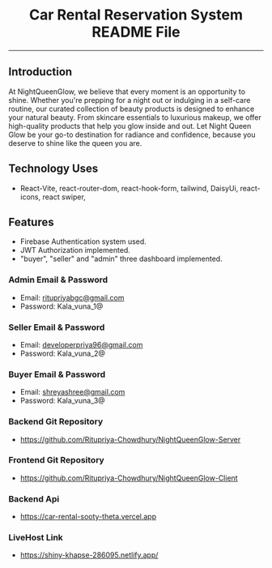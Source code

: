 <div align="center">
  <h1>Car Rental Reservation System README File</h1>
</div>

---

## Introduction
At NightQueenGlow, we believe that every moment is an opportunity to shine. Whether you're prepping for a night out or indulging in a self-care routine, our curated collection of beauty products is designed to enhance your natural beauty. From skincare essentials to luxurious makeup, we offer high-quality products that help you glow inside and out. Let Night Queen Glow be your go-to destination for radiance and confidence, because you deserve to shine like the queen you are.

## Technology Uses

- React-Vite, react-router-dom, react-hook-form, tailwind, DaisyUi, react-icons, react swiper,

## Features
- Firebase Authentication system used.
- JWT Authorization implemented.
- "buyer", "seller" and "admin" three dashboard implemented.

### Admin Email & Password
- Email: ritupriyabgc@gmail.com
- Password: Kala_vuna_1@


### Seller Email & Password
- Email: developerpriya96@gmail.com
- Password: Kala_vuna_2@


### Buyer Email & Password
- Email: shreyashree@gmail.com
- Password: Kala_vuna_3@

### Backend Git Repository
-  https://github.com/Ritupriya-Chowdhury/NightQueenGlow-Server

### Frontend Git Repository
-  https://github.com/Ritupriya-Chowdhury/NightQueenGlow-Client

### Backend Api
-  https://car-rental-sooty-theta.vercel.app

### LiveHost Link
-  https://shiny-khapse-286095.netlify.app/
